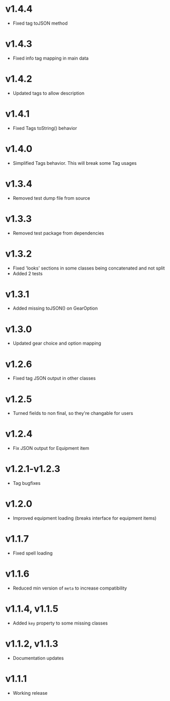 # v1.4.4
* Fixed tag toJSON method

# v1.4.3
* Fixed info tag mapping in main data

# v1.4.2
* Updated tags to allow description

# v1.4.1
* Fixed Tags toString() behavior

# v1.4.0
* Simplified Tags behavior. This will break some Tag usages

# v1.3.4
* Removed test dump file from source

# v1.3.3
* Removed test package from dependencies

# v1.3.2
* Fixed 'looks' sections in some classes being concatenated and not split
* Added 2 tests

# v1.3.1
* Added missing toJSON() on GearOption

# v1.3.0
* Updated gear choice and option mapping

# v1.2.6
* Fixed tag JSON output in other classes

# v1.2.5
* Turned fields to non final, so they're changable for users

# v1.2.4
* Fix JSON output for Equipment item

# v1.2.1-v1.2.3
* Tag bugfixes

# v1.2.0
* Improved equipment loading (breaks interface for equipment items)

# v1.1.7
* Fixed spell loading

# v1.1.6
* Reduced min version of `meta` to increase compatibility

# v1.1.4, v1.1.5
* Added `key` property to some missing classes

# v1.1.2, v1.1.3
* Documentation updates

# v1.1.1
* Working release
